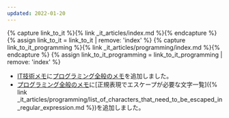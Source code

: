 ```yaml
---
updated: 2022-01-20
---
```

{% capture link_to_it %}{% link _it_articles/index.md %}{% endcapture %}
{% assign link_to_it = link_to_it | remove: 'index' %}
{% capture link_to_it_programming %}{% link _it_articles/programming/index.md %}{% endcapture %}
{% assign link_to_it_programming = link_to_it_programming | remove: 'index' %}

- [IT技術メモ]({{link_to_it}})に[プログラミング全般のメモ]({{link_to_it_programming}})を追加しました。
- [プログラミング全般のメモ]({{link_to_it_programming}})に[正規表現でエスケープが必要な文字一覧]({% link _it_articles/programming/list_of_characters_that_need_to_be_escaped_in_regular_expression.md %})を追加しました。